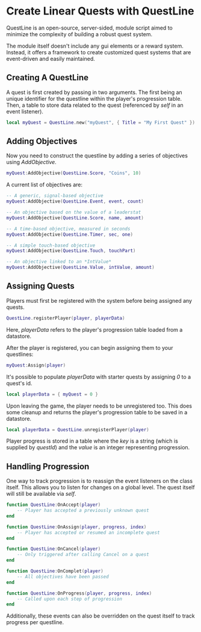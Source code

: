 # Create Linear Quests with QuestLine

QuestLine is an open-source, server-sided, module script aimed to minimize the complexity of building a robust quest system.

The module itself doesn't include any gui elements or a reward system.  Instead, it offers a framework to create customized quest systems that are event-driven and easily maintained.

## Creating A QuestLine

A quest is first created by passing in two arguments.  The first being an unique identifier for the questline within the player's progression table.  Then, a table to store data related to the quest (referenced by *self* in an event listener).

```lua
local myQuest = QuestLine.new("myQuest", { Title = "My First Quest" })
```

## Adding Objectives

Now you need to construct the questline by adding a series of objectives using *AddObjective*.

```lua
myQuest:AddObjective(QuestLine.Score, "Coins", 10)
```

A current list of objectives are:

```lua
-- A generic, signal-based objective
myQuest:AddObjective(QuestLine.Event, event, count)

-- An objective based on the value of a leaderstat
myQuest:AddObjective(QuestLine.Score, name, amount)

-- A time-based objective, measured in seconds
myQuest:AddObjective(QuestLine.Timer, sec, one)

-- A simple touch-based objective
myQuest:AddObjective(QuestLine.Touch, touchPart)

-- An objective linked to an *IntValue*
myQuest:AddObjective(QuestLine.Value, intValue, amount)
```

## Assigning Quests

Players must first be registered with the system before being assigned any quests.

```lua
QuestLine.registerPlayer(player, playerData)
```

Here, *playerData* refers to the player's progression table loaded from a datastore.

After the player is registered, you can begin assigning them to your questlines:

```lua
myQuest:Assign(player)
```

It's possible to populate *playerData* with starter quests by assigning *0* to a quest's id.

```lua
local playerData = { myQuest = 0 }
```

Upon leaving the game, the player needs to be unregistered too.  This does some cleanup and returns the player's progression table to be saved in a datastore.

```lua
local playerData = QuestLine.unregisterPlayer(player)
```

Player progress is stored in a table where the _key_ is a string (which is supplied by _questId_) and the _value_ is an integer representing progression.

## Handling Progression

One way to track progression is to reassign the event listeners on the class itself.  This allows you to listen for changes on a global level.  The quest itself will still be available via *self*.

```lua
function QuestLine:OnAccept(player)
	-- Player has accepted a previously unknown quest
end

function QuestLine:OnAssign(player, progress, index)
	-- Player has accepted or resumed an incomplete quest
end

function QuestLine:OnCancel(player)
	-- Only triggered after calling Cancel on a quest
end

function QuestLine:OnComplet(player)
	-- All objectives have been passed
end

function QuestLine:OnProgress(player, progress, index)
	-- Called upon each step of progression
end
```

Additionally, these events can also be overridden on the quest itself to track progress per questline.
